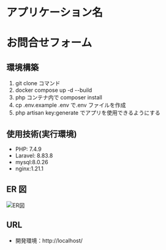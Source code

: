 # アプリケーション名

# お問合せフォーム

## 環境構築

1. git clone コマンド
2. docker compose up -d --build
3. php コンテナ内で composer install
4. cp .env.example .env で.env ファイルを作成
5. php artisan key:generate でアプリを使用できるようにする

## 使用技術(実行環境)

-   PHP: 7.4.9
-   Laravel: 8.83.8
-   mysql:8.0.26
-   nginx:1.21.1

## ER 図

![ER図](../db_diagram.png)

## URL

-   開発環境：http://localhost/
